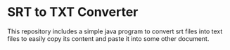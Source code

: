# SRT to TXT Converter
This repository includes a simple java program to convert srt files into text files to easily copy its content and paste it into some other document.

